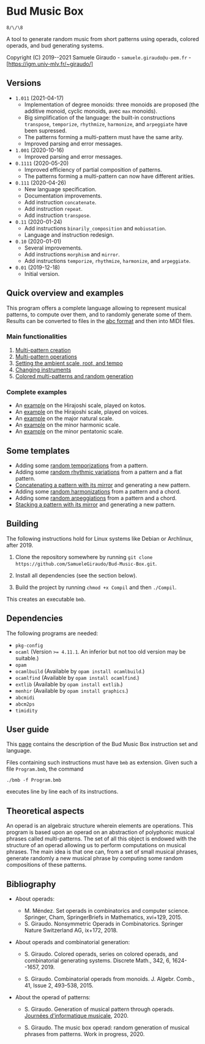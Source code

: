 # Bud Music Box
`8/\/\8`

A tool to generate random music from short patterns using operads, colored operads, and bud
generating systems.

Copyright (C) 2019--2021 Samuele Giraudo - `samuele.giraudo@u-pem.fr` -
[https://igm.univ-mlv.fr/~giraudo/]


## Versions
+ `1.011` (2021-04-17)
    + Implementation of degree monoids: three monoids are proposed (the additive monoid,
      cyclic monoids, avec `max` monoids).
    + Big simplification of the language: the built-in constructions `transpose`,
      `temporize`, `rhythmize`, `harmonize`, and `arpeggiate` have been supressed.
    + The patterns forming a multi-pattern must have the same arity.
    + Improved parsing and error messages.
+ `1.001` (2020-10-16)
    + Improved parsing and error messages.
+ `0.1111` (2020-05-20)
    + Improved efficiency of partial composition of patterns.
    + The patterns forming a multi-pattern can now have different arities.
+ `0.111` (2020-04-26)
    + New language specification.
    + Documentation improvements.
    + Add instruction `concatenate`.
    + Add instruction `repeat`.
    + Add instruction `transpose`.
+ `0.11` (2020-01-24)
    + Add instructions `binarily_composition` and `mobiusation`.
    + Language and instruction redesign.
+ `0.10` (2020-01-01)
    + Several improvements.
    + Add instructions `morphism` and `mirror`.
    + Add instructions `temporize`, `rhythmize`, `harmonize`, and `arpeggiate`.
+ `0.01` (2019-12-18)
    + Initial version.


## Quick overview and examples
This program offers a complete language allowing to represent musical patterns, to compute
over them, and to randomly generate some of them. Results can be converted to files in the
[abc format](http://abcnotation.com) and then into MIDI files.


### Main functionalities
1. [Multi-pattern creation](Examples/MultiPatternCreation.bmb)
1. [Multi-pattern operations](Examples/MultiPatternOperations.bmb)
1. [Setting the ambient scale, root, and tempo](Examples/ScaleRootTempo.bmb)
1. [Changing instruments](Examples/Sounds.bmb)
1. [Colored multi-patterns and random generation](Examples/Generation.bmb)


### Complete examples
+ An [example](Examples/CompleteHir1.bmb) on the Hirajoshi scale, played on kotos.
+ An [example](Examples/CompleteHir2.bmb) on the Hirajoshi scale, played on voices.
+ An [example](Examples/CompleteMaj1.bmb) on the major natural scale.
+ An [example](Examples/CompleteHar1.bmb) on the minor harmonic scale.
+ An [example](Examples/CompletePen1.bmb) on the minor pentatonic scale.


## Some templates
+ Adding some [random temporizations](Examples/Temporization.bmb) from a pattern.
+ Adding some [random rhythmic variations](Examples/RhythmicVariation.bmb) from a pattern
  and a flat pattern.
+ [Concatenating a pattern with its mirror](Examples/ConcatenatingTransformation.bmb) and
  generating a new pattern.
+ Adding some [random harmonizations](Examples/Harmonization.bmb) from a pattern and a
  chord.
+ Adding some [random arpeggiations](Examples/Arpeggiation.bmb) from a pattern and a chord.
+ [Stacking a pattern with its mirror](Examples/StackingTransformation.bmb) and
  generating a new pattern.


## Building
The following instructions hold for Linux systems like Debian or Archlinux, after 2019.

1. Clone the repository somewhere by running
`git clone https://github.com/SamueleGiraudo/Bud-Music-Box.git`.

2. Install all dependencies (see the section below).

3. Build the project by running `chmod +x Compil` and then `./Compil`.

This creates an executable `bmb`.


## Dependencies
The following programs are needed:

+ `pkg-config`
+ `ocaml` (Version `>= 4.11.1`. An inferior but not too old version may be suitable.)
+ `opam`
+ `ocamlbuild` (Available by `opam install ocamlbuild`.)
+ `ocamlfind` (Available by `opam install ocamlfind`.)
+ `extlib` (Available by `opam install extlib`.)
+ `menhir` (Available by `opam install graphics`.)
+ `abcmidi`
+ `abcm2ps`
+ `timidity`


## User guide
This [page](Help.md) contains the description of the Bud Music Box instruction set and
language.

Files containing such instructions must have `bmb` as extension. Given such a file
`Program.bmb`, the command

`./bmb -f Program.bmb`

executes line by line each of its instructions.


## Theoretical aspects
An operad is an algebraic structure wherein elements are operations. This program is based
upon an operad on an abstraction of polyphonic musical phrases called multi-patterns. The
set of all this object is endowed with the structure of an operad allowing us to perform
computations on musical phrases. The main idea is that one can, from a set of small musical
phrases, generate randomly a new musical phrase by computing some random compositions of
these patterns.


## Bibliography

+ About operads:
    + M. Méndez.
      Set operads in combinatorics and computer science.
      Springer, Cham, SpringerBriefs in Mathematics, xvi+129, 2015.
    + S. Giraudo.
      Nonsymmetric Operads in Combinatorics.
      Springer Nature Switzerland AG, ix+172, 2018.

+ About operads and combinatorial generation:
    + S. Giraudo.
      Colored operads, series on colored operads, and combinatorial generating systems.
      Discrete Math., 342, 6, 1624--1657, 2019.

    + S. Giraudo.
      Combinatorial operads from monoids.
      J. Algebr. Comb., 41, Issue 2, 493–538, 2015.

+ About the operad of patterns:
    + S. Giraudo.
      Generation of musical pattern through operads.
      [Journées d'informatique musicale](https://jim2020.sciencesconf.org/), 2020.

    + S. Giraudo.
      The music box operad: random generation of musical phrases from patterns.
      Work in progress, 2020.

